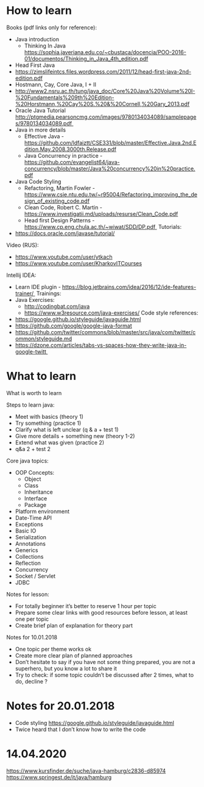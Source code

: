 # How to learn

Books (pdf links only for reference):
* Java introduction
    * Thinking In Java https://sophia.javeriana.edu.co/~cbustaca/docencia/POO-2016-01/documentos/Thinking_in_Java_4th_edition.pdf
* Head First Java
* https://zimslifeintcs.files.wordpress.com/2011/12/head-first-java-2nd-edition.pdf
* Hostmann, Cay, Core Java, I + II 
* http://www2.nsru.ac.th/tung/java_doc/Core%20Java%20Volume%20I-%20Fundamentals%209th%20Edition-%20Horstmann,%20Cay%20S.%20&%20Cornell,%20Gary_2013.pdf
* Oracle Java Tutorial http://ptgmedia.pearsoncmg.com/images/9780134034089/samplepages/9780134034089.pdf 
* Java in more details
    * Effective Java - https://github.com/ldfaiztt/CSE331/blob/master/Effective.Java.2nd.Edition.May.2008.3000th.Release.pdf
    * Java Concurrency in practice - https://github.com/evangelist64/java-concurrency/blob/master/Java%20concurrency%20in%20practice.pdf
* Java Code Styling
    * Refactoring, Martin Fowler - https://www.csie.ntu.edu.tw/~r95004/Refactoring_improving_the_design_of_existing_code.pdf
    * Clean Code, Robert C. Martin - https://www.investigatii.md/uploads/resurse/Clean_Code.pdf
    * Head first Design Patterns - https://www.cp.eng.chula.ac.th/~wiwat/SDD/DP.pdf 
Tutorials:
* https://docs.oracle.com/javase/tutorial/

Video (RUS):
* https://www.youtube.com/user/ytkach
* https://www.youtube.com/user/KharkovITCourses

Intellij IDEA:
* Learn IDE plugin - https://blog.jetbrains.com/idea/2016/12/ide-features-trainer/ 
Trainings:
* Java Exercises:
    * http://codingbat.com/java
    * https://www.w3resource.com/java-exercises/
Code style references:
* https://google.github.io/styleguide/javaguide.html
* https://github.com/google/google-java-format
* https://github.com/twitter/commons/blob/master/src/java/com/twitter/common/styleguide.md
* https://dzone.com/articles/tabs-vs-spaces-how-they-write-java-in-google-twitt 

# What to learn

What is worth to learn

Steps to learn java:
* Meet with basics (theory 1)
* Try something (practice 1)
* Clarify what is left unclear (q & a + test 1)
* Give more details + something new (theory 1-2)
* Extend what was given (practice 2)
* q&a 2 + test 2 

Core java topics:
* OOP Concepts:
    * Object
    * Class
    * Inheritance
    * Interface
    * Package
* Platform environment
* Date-Time API
* Exceptions
* Basic IO
* Serialization
* Annotations
* Generics
* Collections
* Reflection
* Concurrency
* Socket / Servlet
* JDBC 


Notes for lesson:
* For totally beginner it’s better to reserve 1 hour per topic
* Prepare some clear links with good resources before lesson, at least one per topic
* Create brief plan of explanation for theory part 

Notes for 10.01.2018
* One topic per theme works ok
* Create more clear plan of planned approaches
* Don’t hesitate to say if you have not some thing prepared, you are not a superhero, but you know a lot to share it 
* Try to check: if some topic couldn’t be discussed after 2 times, what to do, decline ?  

# Notes for 20.01.2018
* Code styling https://google.github.io/styleguide/javaguide.html
* Twice heard that I don’t know how to write the code 


# 14.04.2020

https://www.kursfinder.de/suche/java-hamburg/c2836-d85974
https://www.springest.de/it/java/hamburg